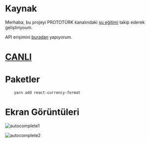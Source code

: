 # Kaynak

Merhaba, bu projeyi PROTOTÜRK kanalındaki [şu eğitimi](https://www.youtube.com/watch?v=2yGhjADh20M) takip ederek geliştiriyoum.

API erişimini [buradan](https://restcountries.com/#api-endpoints-v3-all) yapıyorum.

# [CANLI](https://06-autocomplete.netlify.app/)

# Paketler

        yarn add react-currency-format

# Ekran Görüntüleri

![autocomplete1](https://user-images.githubusercontent.com/44196434/161345685-da04d716-6c72-4104-acdf-e3bcdaac06da.png)

![autocomplete2](https://user-images.githubusercontent.com/44196434/161345698-8b7a7efd-080a-4b2a-bc74-e6fc7dc9d4a0.png)

